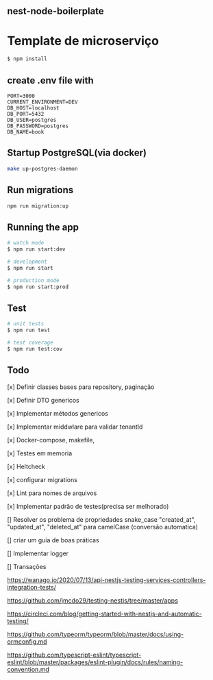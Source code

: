 ## nest-node-boilerplate

# Template de microserviço

```bash
$ npm install
```

## create .env file with

```
PORT=3000
CURRENT_ENVIRONMENT=DEV
DB_HOST=localhost
DB_PORT=5432
DB_USER=postgres
DB_PASSWORD=postgres
DB_NAME=book
```

## Startup PostgreSQL(via docker)

```bash
make up-postgres-daemon
```

## Run migrations

```bash
npm run migration:up
```

## Running the app

```bash
# watch mode
$ npm run start:dev

# development
$ npm run start

# production mode
$ npm run start:prod
```

## Test

```bash
# unit tests
$ npm run test

# test coverage
$ npm run test:cov
```

## Todo

[x] Definir classes bases para repository, paginação

[x] Definir DTO genericos

[x] Implementar métodos genericos

[x] Implementar middwlare para validar tenantId

[x] Docker-compose, makefile,

[x] Testes em memoria

[x] Heltcheck

[x] configurar migrations

[x] Lint para nomes de arquivos

[x] Implementar padrão de testes(precisa ser melhorado)

[] Resolver os problema de propriedades snake_case "created_at", "updated_at", "deleted_at" para camelCase (conversão automatica)

[] criar um guia de boas práticas

[] Implementar logger

[] Transações

https://wanago.io/2020/07/13/api-nestjs-testing-services-controllers-integration-tests/

https://github.com/jmcdo29/testing-nestjs/tree/master/apps

https://circleci.com/blog/getting-started-with-nestjs-and-automatic-testing/

https://github.com/typeorm/typeorm/blob/master/docs/using-ormconfig.md

https://github.com/typescript-eslint/typescript-eslint/blob/master/packages/eslint-plugin/docs/rules/naming-convention.md
